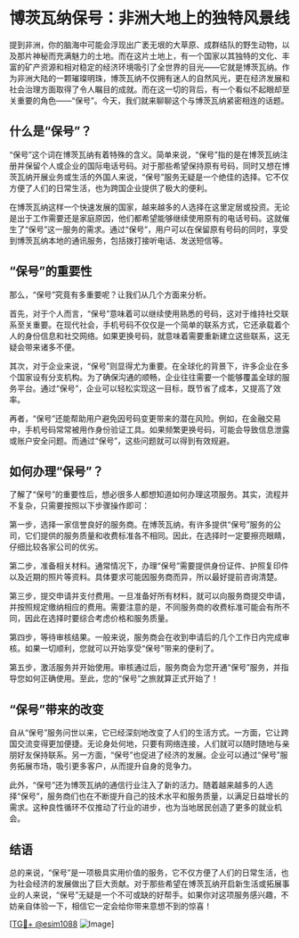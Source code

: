 # 博茨瓦纳保号：非洲大地上的独特风景线

提到非洲，你的脑海中可能会浮现出广袤无垠的大草原、成群结队的野生动物，以及那片神秘而充满魅力的土地。而在这片土地上，有一个国家以其独特的文化、丰富的矿产资源和相对稳定的经济环境吸引了全世界的目光——它就是博茨瓦纳。作为非洲大陆的一颗璀璨明珠，博茨瓦纳不仅拥有迷人的自然风光，更在经济发展和社会治理方面取得了令人瞩目的成就。而在这一切的背后，有一个看似不起眼却至关重要的角色——“保号”。今天，我们就来聊聊这个与博茨瓦纳紧密相连的话题。

## 什么是“保号”？

“保号”这个词在博茨瓦纳有着特殊的含义。简单来说，“保号”指的是在博茨瓦纳注册并保留个人或企业的国际电话号码。对于那些希望保持原有号码，同时又想在博茨瓦纳开展业务或生活的外国人来说，“保号”服务无疑是一个绝佳的选择。它不仅方便了人们的日常生活，也为跨国企业提供了极大的便利。

在博茨瓦纳这样一个快速发展的国家，越来越多的人选择在这里定居或投资。无论是出于工作需要还是家庭原因，他们都希望能够继续使用原有的电话号码。这就催生了“保号”这一服务的需求。通过“保号”，用户可以在保留原有号码的同时，享受到博茨瓦纳本地的通讯服务，包括拨打接听电话、发送短信等。

## “保号”的重要性

那么，“保号”究竟有多重要呢？让我们从几个方面来分析。

首先，对于个人而言，“保号”意味着可以继续使用熟悉的号码，这对于维持社交联系至关重要。在现代社会，手机号码不仅仅是一个简单的联系方式，它还承载着个人的身份信息和社交网络。如果更换号码，就意味着需要重新建立这些联系，这无疑会带来诸多不便。

其次，对于企业来说，“保号”则显得尤为重要。在全球化的背景下，许多企业在多个国家设有分支机构。为了确保沟通的顺畅，企业往往需要一个能够覆盖全球的服务平台。通过“保号”，企业可以轻松实现这一目标，既节省了成本，又提高了效率。

再者，“保号”还能帮助用户避免因号码变更带来的潜在风险。例如，在金融交易中，手机号码常常被用作身份验证工具。如果频繁更换号码，可能会导致信息泄露或账户安全问题。而通过“保号”，这些问题就可以得到有效规避。

## 如何办理“保号”？

了解了“保号”的重要性后，想必很多人都想知道如何办理这项服务。其实，流程并不复杂，只需要按照以下步骤操作即可：

第一步，选择一家信誉良好的服务商。在博茨瓦纳，有许多提供“保号”服务的公司，它们提供的服务质量和收费标准各不相同。因此，在选择时一定要擦亮眼睛，仔细比较各家公司的优劣。

第二步，准备相关材料。通常情况下，办理“保号”需要提供身份证件、护照复印件以及近期的照片等资料。具体要求可能因服务商而异，所以最好提前咨询清楚。

第三步，提交申请并支付费用。一旦准备好所有材料，就可以向服务商提交申请，并按照规定缴纳相应的费用。需要注意的是，不同服务商的收费标准可能会有所不同，因此在选择时要综合考虑价格和服务质量。

第四步，等待审核结果。一般来说，服务商会在收到申请后的几个工作日内完成审核。如果一切顺利，您就可以开始享受“保号”带来的便利了。

第五步，激活服务并开始使用。审核通过后，服务商会为您开通“保号”服务，并指导您如何正确使用。至此，您的“保号”之旅就算正式开始了！

## “保号”带来的改变

自从“保号”服务问世以来，它已经深刻地改变了人们的生活方式。一方面，它让跨国交流变得更加便捷。无论身处何地，只要有网络连接，人们就可以随时随地与亲朋好友保持联系。另一方面，“保号”也促进了经济的发展。企业可以通过“保号”服务拓展市场，吸引更多客户，从而提升自身的竞争力。

此外，“保号”还为博茨瓦纳的通信行业注入了新的活力。随着越来越多的人选择“保号”，服务商们也在不断提升自己的技术水平和服务质量，以满足日益增长的需求。这种良性循环不仅推动了行业的进步，也为当地居民创造了更多的就业机会。

## 结语

总的来说，“保号”是一项极具实用价值的服务，它不仅方便了人们的日常生活，也为社会经济的发展做出了巨大贡献。对于那些希望在博茨瓦纳开启新生活或拓展事业的人来说，“保号”无疑是一个不可或缺的好帮手。如果你对这项服务感兴趣，不妨亲自体验一下，相信它一定会给你带来意想不到的惊喜！

[[TG💪+ @esim1088](https://t.me/s/esim1088) ![Image](https://i.postimg.cc/4NQfJmqS/Snipaste-2025-05-13-00-14-12.png)]